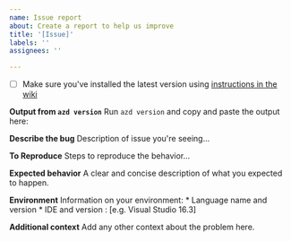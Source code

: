```yaml
---
name: Issue report
about: Create a report to help us improve
title: '[Issue]'
labels: ''
assignees: ''

---
```


- [ ] Make sure you've installed the latest version using [instructions in the wiki](../wiki/install)

**Output from `azd version`**
Run `azd version` and copy and paste the output here:

**Describe the bug**
Description of issue you're seeing...

**To Reproduce**
Steps to reproduce the behavior...

**Expected behavior**
A clear and concise description of what you expected to happen.

**Environment**
Information on your environment:
    * Language name and version
    * IDE and version : [e.g. Visual Studio 16.3]

**Additional context**
Add any other context about the problem here.
